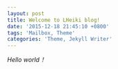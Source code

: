 ```yaml
---
layout: post
title: Welcome to LHeiki blog!
date: '2015-12-18 21:45:10 +0800'
tags: 'Mailbox, Theme'
categories: 'Theme, Jekyll Writer'
---
```

*Hello world！*
